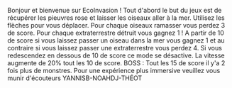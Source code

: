 Bonjour et bienvenue sur EcoInvasion !
Tout d'abord le but du jeux est de récupérer les pieuvres rose et laisser les oiseaux aller à la mer. Utilisez les flèches pour vous déplacer. Pour chaque oiseaux ramasser vous perdez 3 de score. Pour chaque extraterrestre détruit vous gagnez 1 ! A partir de 10 de score si vous laissez passer un oiseau dans la mer vous gagnez 1 et au contraire si vous laissez passer une extraterrestre vous perdez 4. Si vous redescendez en dessous de 10 de score ce mode se désactive. La vitesse augmente de 20% tout les 10 de score. BOSS : Tout les 15 de score il y'a 2 fois plus de monstres. Pour une expérience plus immersive veuillez vous munir d'écouteurs
YANNISB-NOAHDJ-THÉOT
